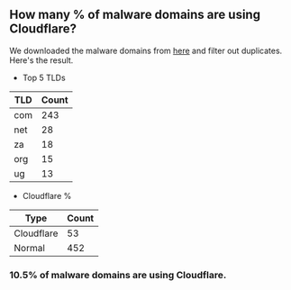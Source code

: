 ## How many % of malware domains are using Cloudflare?


We downloaded the malware domains from [here](https://urlhaus.abuse.ch) and filter out duplicates.
Here's the result.


[//]: # (start replacement)


- Top 5 TLDs

| TLD | Count |
| --- | --- |
| com | 243 |
| net | 28 |
| za | 18 |
| org | 15 |
| ug | 13 |


- Cloudflare %

| Type | Count |
| --- | --- |
| Cloudflare | 53 |
| Normal | 452 |


### 10.5% of malware domains are using Cloudflare.